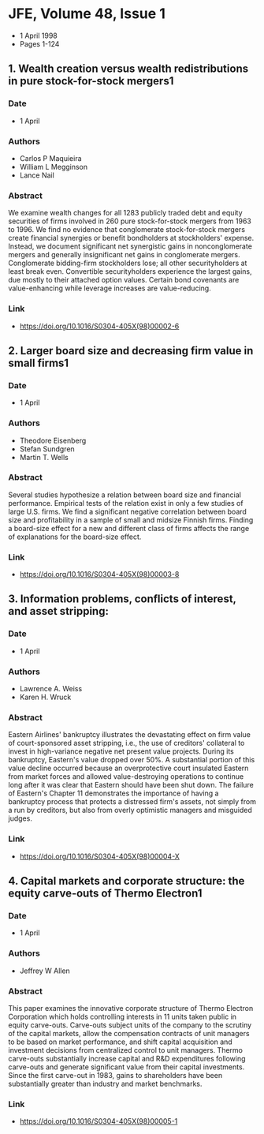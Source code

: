 # JFE, Volume 48, Issue 1
- 1 April 1998
- Pages 1-124

## 1. Wealth creation versus wealth redistributions in pure stock-for-stock mergers1
### Date
- 1 April
### Authors
- Carlos P Maquieira
- William L Megginson
- Lance Nail
### Abstract
We examine wealth changes for all 1283 publicly traded debt and equity securities of firms involved in 260 pure stock-for-stock mergers from 1963 to 1996. We find no evidence that conglomerate stock-for-stock mergers create financial synergies or benefit bondholders at stockholders' expense. Instead, we document significant net synergistic gains in nonconglomerate mergers and generally insignificant net gains in conglomerate mergers. Conglomerate bidding-firm stockholders lose; all other securityholders at least break even. Convertible securityholders experience the largest gains, due mostly to their attached option values. Certain bond covenants are value-enhancing while leverage increases are value-reducing.
### Link
- https://doi.org/10.1016/S0304-405X(98)00002-6

## 2. Larger board size and decreasing firm value in small firms1
### Date
- 1 April
### Authors
- Theodore Eisenberg
- Stefan Sundgren
- Martin T. Wells
### Abstract
Several studies hypothesize a relation between board size and financial performance. Empirical tests of the relation exist in only a few studies of large U.S. firms. We find a significant negative correlation between board size and profitability in a sample of small and midsize Finnish firms. Finding a board-size effect for a new and different class of firms affects the range of explanations for the board-size effect.
### Link
- https://doi.org/10.1016/S0304-405X(98)00003-8

## 3. Information problems, conflicts of interest, and asset stripping:
### Date
- 1 April
### Authors
- Lawrence A. Weiss
- Karen H. Wruck
### Abstract
Eastern Airlines' bankruptcy illustrates the devastating effect on firm value of court-sponsored asset stripping, i.e., the use of creditors' collateral to invest in high-variance negative net present value projects. During its bankruptcy, Eastern's value dropped over 50%. A substantial portion of this value decline occurred because an overprotective court insulated Eastern from market forces and allowed value-destroying operations to continue long after it was clear that Eastern should have been shut down. The failure of Eastern's Chapter 11 demonstrates the importance of having a bankruptcy process that protects a distressed firm's assets, not simply from a run by creditors, but also from overly optimistic managers and misguided judges.
### Link
- https://doi.org/10.1016/S0304-405X(98)00004-X

## 4. Capital markets and corporate structure: the equity carve-outs of Thermo Electron1
### Date
- 1 April
### Authors
- Jeffrey W Allen
### Abstract
This paper examines the innovative corporate structure of Thermo Electron Corporation which holds controlling interests in 11 units taken public in equity carve-outs. Carve-outs subject units of the company to the scrutiny of the capital markets, allow the compensation contracts of unit managers to be based on market performance, and shift capital acquisition and investment decisions from centralized control to unit managers. Thermo carve-outs substantially increase capital and R&D expenditures following carve-outs and generate significant value from their capital investments. Since the first carve-out in 1983, gains to shareholders have been substantially greater than industry and market benchmarks.
### Link
- https://doi.org/10.1016/S0304-405X(98)00005-1

